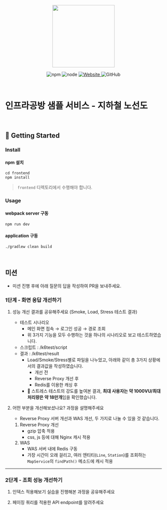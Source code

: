<p align="center">
    <img width="200px;" src="https://raw.githubusercontent.com/woowacourse/atdd-subway-admin-frontend/master/images/main_logo.png"/>
</p>
<p align="center">
  <img alt="npm" src="https://img.shields.io/badge/npm-%3E%3D%205.5.0-blue">
  <img alt="node" src="https://img.shields.io/badge/node-%3E%3D%209.3.0-blue">
  <a href="https://edu.nextstep.camp/c/R89PYi5H" alt="nextstep atdd">
    <img alt="Website" src="https://img.shields.io/website?url=https%3A%2F%2Fedu.nextstep.camp%2Fc%2FR89PYi5H">
  </a>
  <img alt="GitHub" src="https://img.shields.io/github/license/next-step/atdd-subway-service">
</p>

<br>

# 인프라공방 샘플 서비스 - 지하철 노선도

<br>

## 🚀 Getting Started

### Install
#### npm 설치
```
cd frontend
npm install
```
> `frontend` 디렉토리에서 수행해야 합니다.

### Usage
#### webpack server 구동
```
npm run dev
```
#### application 구동
```
./gradlew clean build
```
<br>

## 미션

* 미션 진행 후에 아래 질문의 답을 작성하여 PR을 보내주세요.

### 1단계 - 화면 응답 개선하기
1. 성능 개선 결과를 공유해주세요 (Smoke, Load, Stress 테스트 결과)
    - 테스트 시나리오 
      - 메인 화면 접속 → 로그인 성공 → 경로 조회
      - 위 3가지 기능을 모두 수행하는 것을 하나의 시나리오로 보고 테스트하였습니다.  
    - 스크립트 : /k6test/script
    - 결과 : /k6test/result
        * Load/Smoke/Stress별로 파일을 나누었고, 아래와 같이 총 3가지 상황에서의 결과값을 작성하였습니다.
            * 개선 전
            * Reverse Proxy 개선 후
            * Redis를 이용한 캐싱 후
        * 📍 스트레스 테스트의 강도를 높여본 결과, **최대 사용자는 약 1000VU/최대 처리량은 약 18만개**임을 확인했습니다. 
    
2. 어떤 부분을 개선해보셨나요? 과정을 설명해주세요
    - Reverse Proxy 서버 개선과 WAS 개선, 두 가지로 나눌 수 있을 것 같습니다.
    1) Reverse Proxy 개선
        * gzip 압축 적용
        * css, js 등에 대해 Nginx 캐시 적용
    2) WAS 
        * WAS 서버 내에 Redis 구동 
        * 가장 시간이 오래 걸리고, 여러 엔티티(`Line`, `Station`)를 조회하는 `MapService`의 
    `findPath()` 메소드에 캐시 적용
      
---

### 2단계 - 조회 성능 개선하기
1. 인덱스 적용해보기 실습을 진행해본 과정을 공유해주세요

2. 페이징 쿼리를 적용한 API endpoint를 알려주세요

